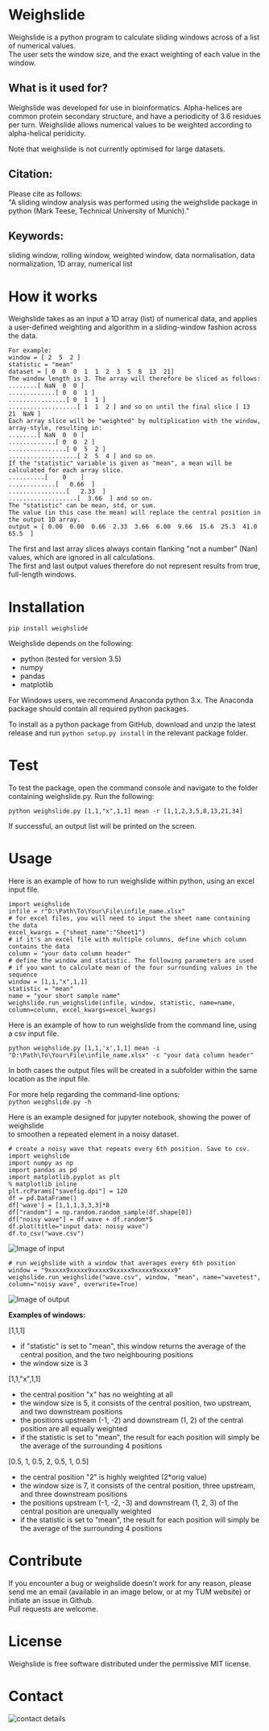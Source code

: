 # Weighslide  
  
Weighslide is a python program to calculate sliding windows across of a list of numerical values.  
The user sets the window size, and the exact weighting of each value in the window.
  
## What is it used for?
Weighslide was developed for use in bioinformatics. Alpha-helices are common protein secondary structure, and have
a periodicity of 3.6 residues per turn. Weighslide allows numerical values to be weighted according to alpha-helical peridicity.

Note that weighslide is not currently optimised for large datasets.
  
## Citation:  
Please cite as follows:  
"A sliding window analysis was performed using the weighslide package in python (Mark Teese, Technical University of Munich)."<br>  

## Keywords:  
sliding window, rolling window, weighted window, data normalisation, data normalization, 1D array, numerical list<br>  

# How it works  
Weighslide takes as an input a 1D array (list) of numerical data, and applies a user-defined weighting and algorithm in a sliding-window fashion across the data.  
      
```  
For example:  
window = [ 2  5  2 ]  
statistic = "mean"  
dataset = [ 0  0  0  1  1  2  3  5  8  13  21]  
The window length is 3. The array will therefore be sliced as follows:  
........[ NaN  0  0 ]  
.............[ 0  0  1 ]  
................[ 0  1  1 ]  
...................[ 1  1  2 ] and so on until the final slice [ 13  21  NaN ]  
Each array slice will be "weighted" by multiplication with the window, array-style, resulting in:  
........[ NaN  0  0 ]  
.............[ 0  0  2 ]  
................[ 0  5  2 ]  
...................[ 2  5  4 ] and so on.  
If the "statistic" variable is given as "mean", a mean will be calculated for each array slice.  
..........[    0    ]  
.............[   0.66  ]  
................[   2.33  ]  
...................[  3.66  ] and so on.  
The "statistic" can be mean, std, or sum.  
The value (in this case the mean) will replace the central position in the output 1D array.  
output = [ 0.00  0.00  0.66  2.33  3.66  6.00  9.66  15.6  25.3  41.0  65.5  ]  
```  
  
The first and last array slices always contain flanking "not a number" (Nan) values, which are ignored in all calculations.  
The first and last output values therefore do not represent results from true, full-length windows.  
  
# Installation

`pip install weighslide`  

Weighslide depends on the following:  
* python (tested for version 3.5)  
* numpy  
* pandas  
* matplotlib  
  
For Windows users, we recommend Anaconda python 3.x. The Anaconda package should contain all required python packages.  
  
To install as a python package from GitHub, download and unzip the latest release and run `python setup.py install` in the relevant package folder.
  
# Test  
To test the package, open the command console and navigate to the folder  
containing weighslide.py. Run the following:  
  
`python weighslide.py [1,1,"x",1,1] mean -r [1,1,2,3,5,8,13,21,34]`  
  
If successful, an output list will be printed on the screen.  
  
# Usage  
Here is an example of how to run weighslide within python, using an excel input file.  
```  
import weighslide  
infile = r"D:\Path\To\Your\File\infile_name.xlsx"  
# for excel files, you will need to input the sheet name containing the data  
excel_kwargs = {"sheet_name":"Sheet1"}  
# if it's an excel file with multiple columns, define which column contains the data  
column = "your data column header"  
# define the window and statistic. The following parameters are used  
# if you want to calculate mean of the four surrounding values in the sequence  
window = [1,1,"x",1,1]  
statistic = "mean"  
name = "your short sample name"  
weighslide.run_weighslide(infile, window, statistic, name=name, column=column, excel_kwargs=excel_kwargs)  
```  
  
Here is an example of how to run weighslide from the command line, using a csv input file.  
```  
python weighslide.py [1,1,'x',1,1] mean -i "D:\Path\To\Your\File\infile_name.xlsx" -c "your data column header"  
```  
In both cases the output files will be created in a subfolder within the same location as the input file.  
  
For more help regarding the command-line options:  
`python weighslide.py -h`  
  
Here is an example designed for jupyter notebook, showing the power of weighslide  
to smoothen a repeated element in a noisy dataset.  
```  
# create a noisy wave that repeats every 6th position. Save to csv.  
import weighslide  
import numpy as np  
import pandas as pd  
import matplotlib.pyplot as plt  
% matplotlib inline  
plt.rcParams["savefig.dpi"] = 120  
df = pd.DataFrame()  
df['wave'] = [1,1,1,3,3,3]*8  
df["random"] = np.random.random_sample(df.shape[0])  
df["noisy wave"] = df.wave + df.random*5  
df.plot(title="input data: noisy wave")  
df.to_csv("wave.csv")  
```  
![Image of input](https://github.com/teese/weighslide/raw/master/examples/input.png)  
```  
# run weighslide with a window that averages every 6th position  
window = "9xxxxx9xxxxx9xxxxx9xxxxx9xxxxx9xxxxx9"  
weighslide.run_weighslide("wave.csv", window, "mean", name="wavetest", column="noisy wave", overwrite=True)  
```  
![Image of output](https://github.com/teese/weighslide/raw/master/examples/output.png)  
  
  
**Examples of windows:**  
  
[1,1,1]  
* if "statistic" is set to "mean", this window returns the average of the central position, and the two neighbouring positions  
* the window size is 3  
  
[1,1,"x",1,1]  
* the central position "x" has no weighting at all  
* the window size is 5, it consists of the central position, two upstream, and two downstream positions  
* the positions upstream (-1, -2) and downstream (1, 2) of the central position are all equally weighted  
* if the statistic is set to "mean", the result for each position will simply be the average of the surrounding 4 positions  
  
[0.5, 1, 0.5, 2, 0.5, 1, 0.5]  
* the central position "2" is highly weighted (2*orig value)  
* the window size is 7, it consists of the central position, three upstream, and three downstream positions  
* the positions upstream (-1, -2, -3) and downstream (1, 2, 3) of the central position are unequally weighted  
* if the statistic is set to "mean", the result for each position will simply be the average of the surrounding 4 positions  
  
# Contribute  
If you encounter a bug or weighslide doesn't work for any reason, please send me an email (available in an image below, or at my TUM website) or initiate an issue in Github.  
Pull requests are welcome.  
  
# License  
Weighslide is free software distributed under the permissive MIT license.

# Contact

![contact details](https://github.com/teese/eccpy/raw/develop/docs/images/signac_seine_bei_samois.png)